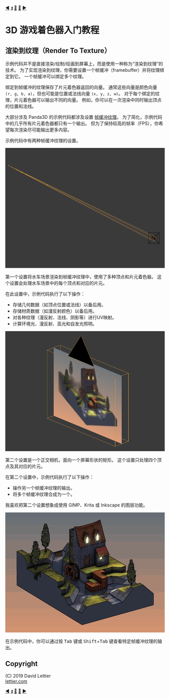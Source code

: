 [:arrow_backward:](glsl.md)
[:arrow_double_up:](../README.md)
[:arrow_up_small:](#)
[:arrow_down_small:](#copyright)
[:arrow_forward:](texturing.md)

# 3D 游戏着色器入门教程

## 渲染到纹理（Render To Texture）

示例代码并不是直接渲染/绘制/绘画到屏幕上，而是使用一种称为“渲染到纹理”的技术。
为了实现渲染到纹理，你需要设置一个帧缓冲（framebuffer）并将纹理绑定到它。
一个帧缓冲可以绑定多个纹理。

绑定到帧缓冲的纹理保存了片元着色器返回的向量。
通常这些向量是颜色向量 `(r, g, b, a)`，但也可能是位置或法线向量 `(x, y, z, w)`。
对于每个绑定的纹理，片元着色器可以输出不同的向量。
例如，你可以在一次渲染中同时输出顶点的位置和法线。

大部分涉及 Panda3D 的示例代码都涉及设置
[帧缓冲纹理](https://www.panda3d.org/manual/?title=Render-to-Texture_and_Image_Postprocessing)。
为了简化，示例代码中的几乎所有片元着色器都只有一个输出。
但为了保持较高的帧率（FPS），你希望每次渲染尽可能输出更多内容。

示例代码中有两种帧缓冲纹理的设置。

<p align="center">
<img src="../resources/images/t3iLKhx.gif" alt="第一个帧缓冲纹理设置。" title="第一个帧缓冲纹理设置。">
</p>

第一个设置将水车场景渲染到帧缓冲纹理中，使用了多种顶点和片元着色器。
这个设置会处理水车场景中的每个顶点和对应的片元。

在此设置中，示例代码执行了以下操作：

- 存储几何数据（如顶点位置或法线）以备后用。
- 存储材质数据（如漫反射颜色）以备后用。
- 对各种纹理（漫反射、法线、阴影等）进行UV映射。
- 计算环境光、漫反射、高光和自发光照明。

<p align="center">
<img src="../resources/images/o8H6cTy.png" alt="第二个帧缓冲纹理设置。" title="第二个帧缓冲纹理设置。">
</p>

第二个设置是一个正交相机，面向一个屏幕形状的矩形。
这个设置只处理四个顶点及其对应的片元。

在第二个设置中，示例代码执行了以下操作：

- 操作另一个帧缓冲纹理的输出。
- 将多个帧缓冲纹理合成为一个。

我喜欢把第二个设置想象成使用 GIMP、Krita 或 Inkscape 的图层功能。

<p align="center">
<img src="../resources/images/L6Hwuxa.gif" alt="在帧缓冲纹理之间切换" title="在帧缓冲纹理之间切换">
</p>

在示例代码中，你可以通过按 <kbd>Tab</kbd> 键或 <kbd>Shift</kbd>+<kbd>Tab</kbd> 键查看特定帧缓冲纹理的输出。


## Copyright

(C) 2019 David Lettier
<br>
[lettier.com](https://www.lettier.com)

[:arrow_backward:](glsl.md)
[:arrow_double_up:](../README.md)
[:arrow_up_small:](#)
[:arrow_down_small:](#copyright)
[:arrow_forward:](texturing.md)
